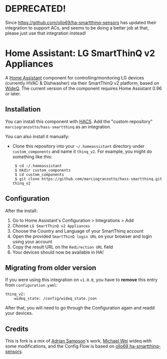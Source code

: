 
# DEPRECATED!
Since https://github.com/ollo69/ha-smartthinq-sensors has updated their integration to support ACs, and seems to be doing a better job at that, please just use that integration instead!





Home Assistant: LG SmartThinQ v2 Appliances
=======================================

A [Home Assistant][hass] component for controlling/monitoring LG devices
(currently HVAC & Dishwasher) via their SmartThinQ v2 platform, based on
[WideQ][].  The current version of the component requires Home Assistant 0.96
or later.

## Installation

You can install this component with [HACS][].
Add the "custom repository" `marciogranzotto/hass-smartthinq` as an integration.

[hass]: https://home-assistant.io
[wideq]: https://github.com/marciogranzotto/wideq
[hacs]: https://github.com/hacs/integration

You can also install it manually:

- Clone this repository into your `~/.homeassistant` directory under `custom_components` and name it `thinq_v2`. For example, you might do something like this:

       $ cd ~/.homeassistant
       $ mkdir custom_components
       $ cd custom_components
       $ git clone https://github.com/marciogranzotto/hass-smartthinq.git thinq_v2

## Configuration

After the install:
1. Go to Home Assistant's Configuration > Integrations > Add
2. Choose `LG SmartThinQ v2 Appliances`
3. Choose the Country and Language of your SmartThinq account
4. Open the provided `SmartThinQ login URL` on your browser and login using your account
5. Copy the result URL on the `Redirection URL` field
6. Your devices should now be available in HA!

## Migrating from older version

If you were using this integration on `v1.0.0`, you have to **remove** this entry from `configuration.yaml`:
```
thinq_v2:
    wideq_state: /config/wideq_state.json
```

After that, you will need to go through the Configuration again and readd your devices.

Credits
-------

This is fork is a mix of [Adrian Sampson][adrian]'s work, [Michael Wei][no2chem] wideq with some modifications, and the Config Flow is based on [ollo69 ha-smartthinq-sensors][ha-smartthinq-sensors]. 

[adrian]: http://www.cs.cornell.edu/~asampson/
[no2chem]: https://github.com/no2chem
[ha-smartthinq-sensors]: https://github.com/ollo69/ha-smartthinq-sensors
[mit]: https://opensource.org/licenses/MIT

